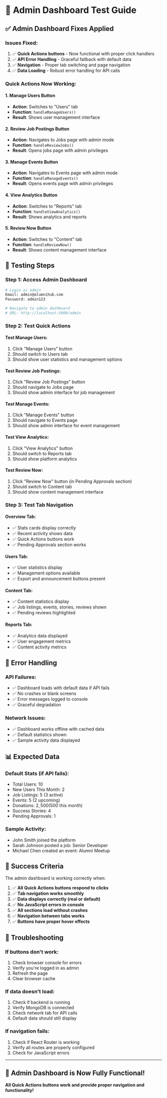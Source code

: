 # 🧪 Admin Dashboard Test Guide

## ✅ **Admin Dashboard Fixes Applied**

### **Issues Fixed:**
1. ✅ **Quick Actions buttons** - Now functional with proper click handlers
2. ✅ **API Error Handling** - Graceful fallback with default data
3. ✅ **Navigation** - Proper tab switching and page navigation
4. ✅ **Data Loading** - Robust error handling for API calls

### **Quick Actions Now Working:**

#### **1. Manage Users Button**
- **Action**: Switches to "Users" tab
- **Function**: `handleManageUsers()`
- **Result**: Shows user management interface

#### **2. Review Job Postings Button**
- **Action**: Navigates to Jobs page with admin mode
- **Function**: `handleReviewJobs()`
- **Result**: Opens jobs page with admin privileges

#### **3. Manage Events Button**
- **Action**: Navigates to Events page with admin mode
- **Function**: `handleManageEvents()`
- **Result**: Opens events page with admin privileges

#### **4. View Analytics Button**
- **Action**: Switches to "Reports" tab
- **Function**: `handleViewAnalytics()`
- **Result**: Shows analytics and reports

#### **5. Review Now Button**
- **Action**: Switches to "Content" tab
- **Function**: `handleReviewNow()`
- **Result**: Shows content management interface

## 🧪 **Testing Steps**

### **Step 1: Access Admin Dashboard**
```bash
# Login as admin
Email: admin@alumnihub.com
Password: admin123

# Navigate to admin dashboard
# URL: http://localhost:3000/admin
```

### **Step 2: Test Quick Actions**

#### **Test Manage Users:**
1. Click "Manage Users" button
2. Should switch to Users tab
3. Should show user statistics and management options

#### **Test Review Job Postings:**
1. Click "Review Job Postings" button
2. Should navigate to Jobs page
3. Should show admin interface for job management

#### **Test Manage Events:**
1. Click "Manage Events" button
2. Should navigate to Events page
3. Should show admin interface for event management

#### **Test View Analytics:**
1. Click "View Analytics" button
2. Should switch to Reports tab
3. Should show platform analytics

#### **Test Review Now:**
1. Click "Review Now" button (in Pending Approvals section)
2. Should switch to Content tab
3. Should show content management interface

### **Step 3: Test Tab Navigation**

#### **Overview Tab:**
- ✅ Stats cards display correctly
- ✅ Recent activity shows data
- ✅ Quick Actions buttons work
- ✅ Pending Approvals section works

#### **Users Tab:**
- ✅ User statistics display
- ✅ Management options available
- ✅ Export and announcement buttons present

#### **Content Tab:**
- ✅ Content statistics display
- ✅ Job listings, events, stories, reviews shown
- ✅ Pending reviews highlighted

#### **Reports Tab:**
- ✅ Analytics data displayed
- ✅ User engagement metrics
- ✅ Content activity metrics

## 🔧 **Error Handling**

### **API Failures:**
- ✅ Dashboard loads with default data if API fails
- ✅ No crashes or blank screens
- ✅ Error messages logged to console
- ✅ Graceful degradation

### **Network Issues:**
- ✅ Dashboard works offline with cached data
- ✅ Default statistics shown
- ✅ Sample activity data displayed

## 📊 **Expected Data**

### **Default Stats (if API fails):**
- Total Users: 10
- New Users This Month: 2
- Job Listings: 5 (3 active)
- Events: 5 (2 upcoming)
- Donations: $2,500 ($500 this month)
- Success Stories: 4
- Pending Approvals: 1

### **Sample Activity:**
- John Smith joined the platform
- Sarah Johnson posted a job: Senior Developer
- Michael Chen created an event: Alumni Meetup

## 🎯 **Success Criteria**

The admin dashboard is working correctly when:

1. ✅ **All Quick Actions buttons respond to clicks**
2. ✅ **Tab navigation works smoothly**
3. ✅ **Data displays correctly (real or default)**
4. ✅ **No JavaScript errors in console**
5. ✅ **All sections load without crashes**
6. ✅ **Navigation between tabs works**
7. ✅ **Buttons have proper hover effects**

## 🐛 **Troubleshooting**

### **If buttons don't work:**
1. Check browser console for errors
2. Verify you're logged in as admin
3. Refresh the page
4. Clear browser cache

### **If data doesn't load:**
1. Check if backend is running
2. Verify MongoDB is connected
3. Check network tab for API calls
4. Default data should still display

### **If navigation fails:**
1. Check if React Router is working
2. Verify all routes are properly configured
3. Check for JavaScript errors

---

## 🎉 **Admin Dashboard is Now Fully Functional!**

**All Quick Actions buttons work and provide proper navigation and functionality!** 